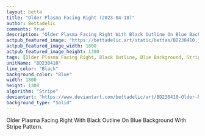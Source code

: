 ```yaml
---
layout: betta
title: "Older Plasma Facing Right (2023-04-10)"
author: Bettadelic
comments: true
description: "Older Plasma Facing Right With Black Outline On Blue Background With Stripe Pattern."
actpub_featured_image: "https://bettadelic.art/static/bettas/BD230410.jpg"
actpub_featured_image_width: 1800
actpub_featured_image_height: 1300
tags: [Older Plasma Facing Right, Black Outline, Blue Background, Stripe Pattern, April 2023, Solid Background Pattern]
unitName: "BD230410"
line_color: "Black"
background_color: "Blue"
width: 1800
height: 1300
algorithm: "Stripe"
deviantart: "https://www.deviantart.com/bettadelic/art/BD230410-Older-Plasma-Facing-Right-2023-04-10-957530837"
background_type: "Solid"
---
```


Older Plasma Facing Right With Black Outline On Blue Background With Stripe Pattern.
